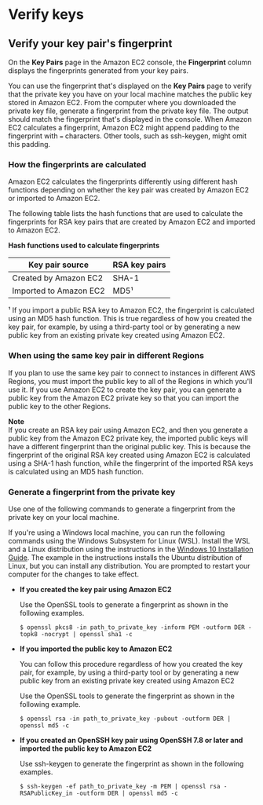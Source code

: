 # Verify keys<a name="verify-keys"></a>

## Verify your key pair's fingerprint<a name="verify-key-pair-fingerprints"></a>

On the **Key Pairs** page in the Amazon EC2 console, the **Fingerprint** column displays the fingerprints generated from your key pairs\.

You can use the fingerprint that's displayed on the **Key Pairs** page to verify that the private key you have on your local machine matches the public key stored in Amazon EC2\. From the computer where you downloaded the private key file, generate a fingerprint from the private key file\. The output should match the fingerprint that's displayed in the console\. When Amazon EC2 calculates a fingerprint, Amazon EC2 might append padding to the fingerprint with `=` characters\. Other tools, such as ssh\-keygen, might omit this padding\.

### How the fingerprints are calculated<a name="how-ec2-key-fingerprints-are-calculated"></a>

Amazon EC2 calculates the fingerprints differently using different hash functions depending on whether the key pair was created by Amazon EC2 or imported to Amazon EC2\.

The following table lists the hash functions that are used to calculate the fingerprints for RSA key pairs that are created by Amazon EC2 and imported to Amazon EC2\.


**Hash functions used to calculate fingerprints**  

| Key pair source | RSA key pairs | 
| --- | --- | 
| Created by Amazon EC2 | SHA\-1 | 
| Imported to Amazon EC2 | MD5¹ | 

¹ If you import a public RSA key to Amazon EC2, the fingerprint is calculated using an MD5 hash function\. This is true regardless of how you created the key pair, for example, by using a third\-party tool or by generating a new public key from an existing private key created using Amazon EC2\.

### When using the same key pair in different Regions<a name="when-using-same-key-pair-in-different-regions"></a>

If you plan to use the same key pair to connect to instances in different AWS Regions, you must import the public key to all of the Regions in which you'll use it\. If you use Amazon EC2 to create the key pair, you can generate a public key from the Amazon EC2 private key so that you can import the public key to the other Regions\.

**Note**  
If you create an RSA key pair using Amazon EC2, and then you generate a public key from the Amazon EC2 private key, the imported public keys will have a different fingerprint than the original public key\. This is because the fingerprint of the original RSA key created using Amazon EC2 is calculated using a SHA\-1 hash function, while the fingerprint of the imported RSA keys is calculated using an MD5 hash function\.

### Generate a fingerprint from the private key<a name="generate-fingerprint-from-private-key"></a>

Use one of the following commands to generate a fingerprint from the private key on your local machine\.

If you're using a Windows local machine, you can run the following commands using the Windows Subsystem for Linux \(WSL\)\. Install the WSL and a Linux distribution using the instructions in the [Windows 10 Installation Guide](https://docs.microsoft.com/en-us/windows/wsl/install-win10)\. The example in the instructions installs the Ubuntu distribution of Linux, but you can install any distribution\. You are prompted to restart your computer for the changes to take effect\.
+ **If you created the key pair using Amazon EC2**

  Use the OpenSSL tools to generate a fingerprint as shown in the following examples\.

  ```
  $ openssl pkcs8 -in path_to_private_key -inform PEM -outform DER -topk8 -nocrypt | openssl sha1 -c
  ```
+ **If you imported the public key to Amazon EC2**

   You can follow this procedure regardless of how you created the key pair, for example, by using a third\-party tool or by generating a new public key from an existing private key created using Amazon EC2

  Use the OpenSSL tools to generate the fingerprint as shown in the following example\.

  ```
  $ openssl rsa -in path_to_private_key -pubout -outform DER | openssl md5 -c
  ```
+ **If you created an OpenSSH key pair using OpenSSH 7\.8 or later and imported the public key to Amazon EC2**

  Use ssh\-keygen to generate the fingerprint as shown in the following examples\.

  ```
  $ ssh-keygen -ef path_to_private_key -m PEM | openssl rsa -RSAPublicKey_in -outform DER | openssl md5 -c
  ```